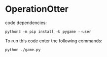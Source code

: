 # OperationOtter

code dependencies:

`python3 -m pip install -U pygame --user`

To run this code enter the following commands:

`python ./game.py`

